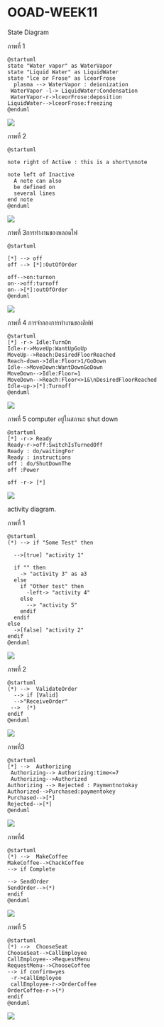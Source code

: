 # OOAD-WEEK11
State Diagram

ภาพที่ 1
```
@startuml
state "Water vapor" as WaterVapor
state "Liquid Water" as LiquidWater 
state "lce or Frose" as lceorFrose
  plasma --> WaterVapor : deionization
 WaterVapor -l-> LiquidWater:Condensation
 WaterVapor-r->lceorFrose:deposition
LiquidWater-->lceorFrose:freezing
@enduml
```
![](http://www.plantuml.com/plantuml/img/PP0x3i8m38PtdyBgdWjag2eXCJ7371638gLnSLA6dhucKKKGY-tV_loGfroSb7MEe44X76vg1TzkOHdGPQpw-f47SGclDVXMg4XBjCO3YdT25ZmBPwgG9bYg1CGbkZmxD6RivgD5Ju5Js5nH1tt9H4MxFVR4oLFAVwGHCtvNMKyBvr2XhjlyC0yXsa9w0WBeRG0J9QyVsG40)

ภาพที่ 2
```
@startuml

note right of Active : this is a short\nnote

note left of Inactive
  A note can also
  be defined on
  several lines
end note
@enduml
```
![](http://www.plantuml.com/plantuml/img/BOv13iCm20Jll6BVqLDox1zweJ6kBL4i6PBtXrgLEC3i8EtcmJFEhnAHZH3C_cc1KR4VqI_10z6w8uVXRSnusS_xsofroK_ZfHEmOoK76rXz97aBYjHkKZ0iRvTB9YiqaPDOMH-qvPP5RW00)

ภาพที่ 3การทำงานของหลอดไฟ
```
@startuml

[*] --> off
off --> [*]:OutOfOrder

off-->on:turnon
on-->off:turnoff
on-->[*]:outOfOrder
@enduml
```
![](http://www.plantuml.com/plantuml/img/SoWkIImgAStDuUAArefLqDMrKyXFI-C2OZ0RA6RbNrhYd-PVb99Qn0KI1mhdvrcLb1RbvUTnvUU1k6bf43v88qW0f2iVeSiXDIy5Q0C0)





ภาพที่ 4 การจำลองการทำงานของลิฟท์
```
@startuml
[*] -r-> Idle:TurnOn
Idle-r->MoveUp:WantUpGoUp
MoveUp-->Reach:DesiredFloorReached
Reach-down->Idle:Floor>1/GoDown
Idle-->MoveDown:WantDownGoDown
MoveDown-->Idle:Floor=1
MoveDown-->Reach:Floor<>1&\nDesiredFloorReached
Idle-up->[*]:Turnoff
@enduml

```
![](http://www.plantuml.com/plantuml/img/ROyn2y8m48Nt_8fE3i8XMOE63iNY889O7DGXc2iMOYwahVvzcuj21wUx-nxtxbxP3oOEuzE9o_9MG0HTxAn3THgZFtYH-WJtzC8cgBFnGnDgQeB8140VqTmVgiA-YsYtZYWoGIkuWgMt1ysch6gvggcQO3RFtcbczzHyvH-7-VP6pdc-pS9QoyNL_tk3pum1z9IGSr7RYXAzJQa_)



ภาพที่ 5 computer อยู่ในสถานะ shut down
```
@startuml
[*] -r-> Ready
Ready-r->off:SwitchIsTurnedOff
Ready : do/waitingFor
Ready : instructions
off : do/ShutDownThe
off :Power

off -r-> [*]
```
![](http://www.plantuml.com/plantuml/img/SoWkIImgAStDuOhMYbNGBTArKmXAJKofv0AJ87v-MffLS7bcINA6Pt58QL5UQef_MXf4Mi5A8ILVlpmnioGpBzqjlmWkcfbNN59KcboIcPzNp0Kq0A8mEAEqn2M_F2ya8nKY691Vdbh41MQ3RGOwWOlB8JKl1UGU0000)


activity diagram.

ภาพที่ 1
```
@startuml
(*) --> if "Some Test" then

  -->[true] "activity 1"
  
  if "" then
    -> "activity 3" as a3
  else
    if "Other test" then
      -left-> "activity 4"
    else
      --> "activity 5"
    endif
  endif
else
  ->[false] "activity 2"
endif
@enduml
```
![](http://www.plantuml.com/plantuml/img/LP112i8m44NtESKdAnMoqEgsz0Okwgwu23h1G5eXcGhUtaaifWw12Rmtaq-wn3RoF0QrsMrXJ0lleFldIBXGOWr-qAGKCXeupdI5jZVsByzlxBK0ENbaCI4bIwhJQDW4smYXaAW8sJ-B7i7r3PGoWHp_BJZgWdx39SgAdnO-tRrJjQioa8EtWxDoNmS_bE1VLNNIvGC-)



ภาพที่ 2
```
@startuml
(*) -->  ValidateOrder
  --> if [Valid] 
  -->"ReceiveOrder"
 -->  (*)
endif
@enduml
```
![](http://www.plantuml.com/plantuml/img/SoWkIImgAStDuTBGqbJGrRLJK0XBpCbCIIn9zIzAIItYub80YsQcAKI39M8LW28GGQMWrEJKp3A8GYKkY6wWCLnSgNafcMbSN0v06cWq0000)


ภาพที่3 
```
@startuml
[*] -->  Authorizing
 Authorizing--> Authorizing:time<=7
 Authorizing-->Authorized
Authorizing --> Rejected : Paymentnotokay
Authorized-->Purchased:paymentokey
Purchased-->[*]
Rejected-->[*]
@enduml
```
![](http://www.plantuml.com/plantuml/img/SoWkIImgAStDuOhMYbNGrRLJK70iBSd8BygioinBvqBcW2IHk5ObcRcfDhRcw6fWlDGKBYG9iD51gLcfoIMfAGfM2W69bRcfUILv-INvsOcLN0XDG7K1fKN96Od5gIbM1H1L-TcfbLnmKQ0Ae5kvO8P1kGwfUIb0Rm00)

ภาพที่4
```
@startuml
(*) -->  MakeCoffee
MakeCoffee-->ChackCoffee
--> if Complete

--> SendOrder
SendOrder-->(*)
endif
@enduml
```
![](http://www.plantuml.com/plantuml/img/SoWkIImgAStDuTBGqbJGrRLJKF1Dp4vrpazBIqtbGZ21CiuPYSdPK0cGmimq1UVyt8ASr99KBh10S6fUYdzHIceH5vm550QQomNaPgPnEG0fe4q0)


ภาพที่ 5
```
@startuml
(*) -->  ChooseSeat
ChooseSeat-->CallEmployee
CallEmployee-->RequestMenu
RequestMenu-->ChooseCoffee
--> if confirm=yes
 -r->callEmployee
 callEmployee-r->OrderCoffee
OrderCoffee-r->(*)
endif
@enduml
```
![](http://www.plantuml.com/plantuml/img/JOz12W8n34NtEKMMAlG83WF5fGXwWZAJOg5jD6qNStjJ6PYkyiFZFvAvL2UrfGYdoncDcH3jcxdGYro58ognBiPR-aJUY61Sb3tfswZKE-K6G-wjlyAozzhg_k1nuUo3fEj61T28cPPHZUFMwKDMajqmv8xqQA2y1W-p3dtZ1m00)
